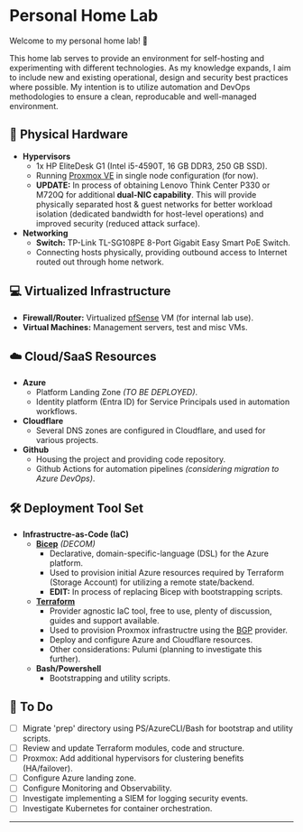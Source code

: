 # Personal Home Lab

Welcome to my personal home lab! :wave:

This home lab serves to provide an environment for self-hosting and experimenting with different technologies. 
As my knowledge expands, I aim to include new and existing operational, design and security best practices where possible. 
My intention is to utilize automation and DevOps methodologies to ensure a clean, reproducable and well-managed environment. 

## :office: Physical Hardware

- **Hypervisors**
  - 1x HP EliteDesk G1 (Intel i5-4590T, 16 GB DDR3, 250 GB SSD).
  - Running [Proxmox VE](https://www.proxmox.com/en/products/proxmox-virtual-environment/overview) in single node configuration (for now).
  - **UPDATE:** In process of obtaining Lenovo Think Center P330 or M720Q for additional **dual-NIC capability**. This will provide physically separated host & guest networks for better workload isolation (dedicated bandwidth for host-level operations) and improved security (reduced attack surface).
- **Networking**
  - **Switch:** TP-Link TL-SG108PE 8-Port Gigabit Easy Smart PoE Switch.
  - Connecting hosts physically, providing outbound access to Internet routed out through home network.

## :computer: Virtualized Infrastructure

- **Firewall/Router:** Virtualized [pfSense](https://www.pfsense.org/download/) VM (for internal lab use).
- **Virtual Machines:** Management servers, test and misc VMs.

## :cloud: Cloud/SaaS Resources

- **Azure**
  - Platform Landing Zone _(TO BE DEPLOYED)_.
  - Identity platform (Entra ID) for Service Principals used in automation workflows.
- **Cloudflare**
  - Several DNS zones are configured in Cloudflare, and used for various projects.
- **Github**
  - Housing the project and providing code repository.
  - Github Actions for automation pipelines _(considering migration to Azure DevOps)_.

## :hammer_and_wrench: Deployment Tool Set

- **Infrastructre-as-Code (IaC)**
  - **[Bicep](https://learn.microsoft.com/en-us/azure/azure-resource-manager/bicep/)** _(DECOM)_
    - Declarative, domain-specific-language (DSL) for the Azure platform.
    - Used to provision initial Azure resources required by Terraform (Storage Account) for utilizing a remote state/backend.
    - **EDIT:** In process of replacing Bicep with bootstrapping scripts.
  - **[Terraform](https://www.terraform.io/)**
    - Provider agnostic IaC tool, free to use, plenty of discussion, guides and support available.
    - Used to provision Proxmox infrastructre using the [BGP](https://registry.terraform.io/providers/bpg/proxmox/latest) provider.
    - Deploy and configure Azure and Cloudflare resources.
    - Other considerations: Pulumi (planning to investigate this further).
  - **Bash/Powershell**
    - Bootstrapping and utility scripts.

## :memo: To Do

- [ ] Migrate 'prep' directory using PS/AzureCLI/Bash for bootstrap and utility scripts. 
- [ ] Review and update Terraform modules, code and structure.
- [ ] Proxmox: Add additional hypervisors for clustering benefits (HA/failover).
- [ ] Configure Azure landing zone.
- [ ] Configure Monitoring and Observability.
- [ ] Investigate implementing a SIEM for logging security events.
- [ ] Investigate Kubernetes for container orchestration.

---
